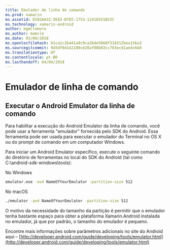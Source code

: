 ```yaml
---
title: Emulador de linha de comando
ms.prod: xamarin
ms.assetid: E592AA32-5E83-B7E5-1753-12416551B23C
ms.technology: xamarin-android
author: mgmclemore
ms.author: mamcle
ms.date: 03/09/2018
ms.openlocfilehash: b1ca1c2b441a9c9ca26de5668f318312bea156a3
ms.sourcegitcommit: 945df041e2180cb20af08b83cc703ecd1aedc6b0
ms.translationtype: HT
ms.contentlocale: pt-BR
ms.lasthandoff: 04/04/2018
---
```

# <a name="command-line-emulator"></a>Emulador de linha de comando


## <a name="running-the-android-emulator-from-the-command-line"></a>Executar o Android Emulator da linha de comando

Para habilitar a execução do Android Emulator da linha de comando, você pode usar a ferramenta "emulador" fornecida pelo SDK do Android. Essa ferramenta pode ser usada para executar o emulador do Terminal no OS X ou do prompt de comando em um computador Windows.

Para iniciar um Android Emulator específico, execute o seguinte comando do diretório de ferramentas no local do SDK do Android (tal como C:\android-sdk-windows\tools):

No Windows

```cmd
emulator.exe -avd NameOfYourEmulator -partition-size 512
```

No macOS

```bash
./emulator -avd NameOfYourEmulator -partition-size 512
```

O motivo da necessidade do tamanho da partição é permitir que o emulador tenha bastante espaço para obter a plataforma Xamarin.Android instalada no emulador, já que por padrão, o tamanho do emulador é pequeno.

Encontre mais informações sobre parâmetros adicionais no site do Android aqui – [http://developer.android.com/guide/developing/tools/emulator.html](http://developer.android.com/guide/developing/tools/emulator.html)
